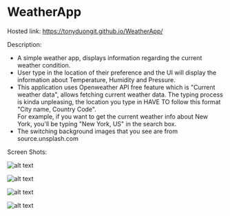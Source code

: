 # WeatherApp

Hosted link: https://tonyduongit.github.io/WeatherApp/

Description: </br>
- A simple weather app, displays information regarding the current weather condition.
- User type in the location of their preference and the UI will display the information about Temperature, Humidity and Pressure.
- This application uses Openweather API free feature which is "Current weather data", allows fetching current weather data. The typing process is kinda unpleasing, the location you type in HAVE TO follow this format "City name, Country Code". </br>
For example, if you want to get the current weather info about New York, you'll be typing "New York, US" in the search box. 
- The switching background images that you see are from source.unsplash.com 

Screen Shots:

![alt text](https://user-images.githubusercontent.com/37773202/76440696-d2504c00-63f0-11ea-8b29-2083beddeab1.PNG)

![alt text](https://user-images.githubusercontent.com/37773202/76440912-2824f400-63f1-11ea-9096-0ee40b09b815.PNG)

![alt text](https://user-images.githubusercontent.com/37773202/76441008-5571a200-63f1-11ea-9cd6-31f33697219e.PNG)

![alt text](https://user-images.githubusercontent.com/37773202/76441761-87373880-63f2-11ea-9501-1fcee036efce.PNG)
